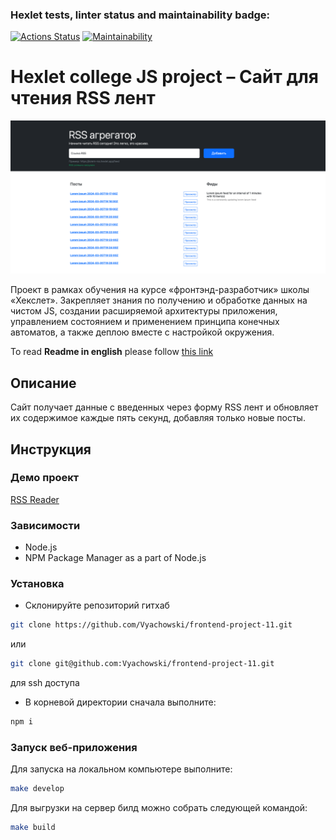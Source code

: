 ### Hexlet tests, linter status and maintainability badge:
[![Actions Status](https://github.com/Vyachowski/frontend-project-11/actions/workflows/hexlet-check.yml/badge.svg)](https://github.com/Vyachowski/frontend-project-11/actions)
[![Maintainability](https://api.codeclimate.com/v1/badges/101049658b3cad649fb9/maintainability)](https://codeclimate.com/github/Vyachowski/frontend-project-11/maintainability)

# Hexlet college JS project  – Сайт для чтения RSS лент

![Cover image for project](https://github.com/Vyachowski/frontend-project-11/blob/main/cover.png)

Проект в рамках обучения на курсе «фронтэнд-разработчик» школы «Хекслет». Закрепляет знания по получению и обработке данных на чистом JS, создании расширяемой архитектуры приложения, управлением состоянием и применением принципа конечных автоматов, а также деплою вместе с настройкой окружения.

To read **Readme in english**  please follow [this link](https://github.com/Vyachowski/frontend-project-11/blob/main/README.md)

## Описание

Сайт получает данные с введенных через форму RSS лент и обновляет их содержимое каждые пять секунд, добавляя только новые посты.

## Инструкция

### Демо проект

[RSS Reader](https://rss-reader-vyachowski.vercel.app/)

### Зависимости

* Node.js
* NPM Package Manager as a part of Node.js

### Установка

* Склонируйте репозиторий гитхаб

```sh
git clone https://github.com/Vyachowski/frontend-project-11.git
```

или

```sh 
git clone git@github.com:Vyachowski/frontend-project-11.git
```
для ssh доступа

* В корневой директории сначала выполните:
  
```sh 
npm i
```

### Запуск веб-приложения

Для запуска на локальном компьютере выполните:

```sh 
make develop
```
Для выгрузки на сервер билд можно собрать следующей командой:

```sh
make build
```

